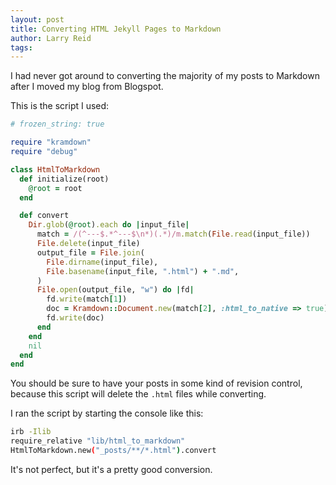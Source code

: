 ```yaml
---
layout: post
title: Converting HTML Jekyll Pages to Markdown
author: Larry Reid
tags:
---
```


I had never got around to converting the majority of my posts to Markdown after I moved my blog from Blogspot.

This is the script I used:

```ruby
# frozen_string: true

require "kramdown"
require "debug"

class HtmlToMarkdown
  def initialize(root)
    @root = root
  end

  def convert
    Dir.glob(@root).each do |input_file|
      match = /(^---$.*^---$\n*)(.*)/m.match(File.read(input_file))
      File.delete(input_file)
      output_file = File.join(
        File.dirname(input_file),
        File.basename(input_file, ".html") + ".md",
      )
      File.open(output_file, "w") do |fd|
        fd.write(match[1])
        doc = Kramdown::Document.new(match[2], :html_to_native => true).to_kramdown
        fd.write(doc)
      end
    end
    nil
  end
end
```

You should be sure to have your posts in some kind of revision control, because this script will delete the `.html` files while converting.

I ran the script by starting the console like this:

```bash
irb -Ilib
require_relative "lib/html_to_markdown"
HtmlToMarkdown.new("_posts/**/*.html").convert
```

It's not perfect, but it's a pretty good conversion.
